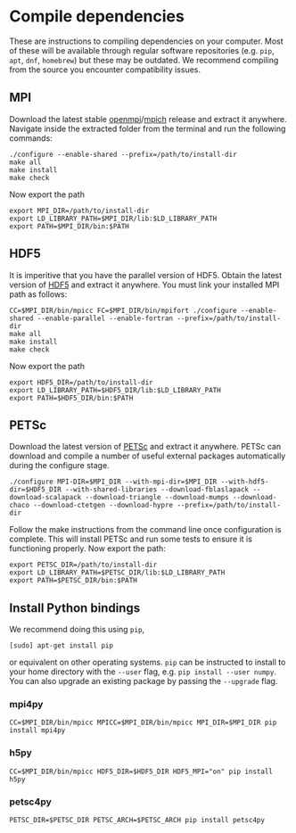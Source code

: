 # Compile dependencies

These are instructions to compiling dependencies on your computer. Most of these will be available through regular software repositories (e.g. `pip`, `apt`, `dnf`, `homebrew`) but these may be outdated. We recommend compiling from the source you encounter compatibility issues.

## MPI

Download the latest stable [openmpi](https://www.open-mpi.org/software/ompi)/[mpich](https://www.mpich.org/downloads) release and extract it anywhere. Navigate inside the extracted folder from the terminal and run the following commands:

    ./configure --enable-shared --prefix=/path/to/install-dir
    make all
    make install
    make check

Now export the path

    export MPI_DIR=/path/to/install-dir
    export LD_LIBRARY_PATH=$MPI_DIR/lib:$LD_LIBRARY_PATH
    export PATH=$MPI_DIR/bin:$PATH

## HDF5

It is imperitive that you have the parallel version of HDF5. Obtain the latest version of [HDF5](https://support.hdfgroup.org/HDF5/release/obtainsrc518.html) and extract it anywhere. You must link your installed MPI path as follows:

    CC=$MPI_DIR/bin/mpicc FC=$MPI_DIR/bin/mpifort ./configure --enable-shared --enable-parallel --enable-fortran --prefix=/path/to/install-dir
    make all
    make install
    make check

Now export the path

    export HDF5_DIR=/path/to/install-dir
    export LD_LIBRARY_PATH=$HDF5_DIR/lib:$LD_LIBRARY_PATH
    export PATH=$HDF5_DIR/bin:$PATH

## PETSc

Download the latest version of [PETSc](https://www.mcs.anl.gov/petsc/download/index.html) and extract it anywhere. PETSc can download and compile a number of useful external packages automatically during the configure stage.

    ./configure MPI-DIR=$MPI_DIR --with-mpi-dir=$MPI_DIR --with-hdf5-dir=$HDF5_DIR --with-shared-libraries --download-fblaslapack --download-scalapack --download-triangle --download-mumps --download-chaco --download-ctetgen --download-hypre --prefix=/path/to/install-dir

Follow the make instructions from the command line once configuration is complete. This will install PETSc and run some tests to ensure it is functioning properly. Now export the path:

    export PETSC_DIR=/path/to/install-dir
    export LD_LIBRARY_PATH=$PETSC_DIR/lib:$LD_LIBRARY_PATH
    export PATH=$PETSC_DIR/bin:$PATH


## Install Python bindings

We recommend doing this using `pip`,

    [sudo] apt-get install pip

or equivalent on other operating systems.
`pip` can be instructed to install to your home directory with the `--user` flag, e.g. `pip install --user numpy`. You can also upgrade an existing package by passing the `--upgrade` flag.

### mpi4py

    CC=$MPI_DIR/bin/mpicc MPICC=$MPI_DIR/bin/mpicc MPI_DIR=$MPI_DIR pip install mpi4py

### h5py

    CC=$MPI_DIR/bin/mpicc HDF5_DIR=$HDF5_DIR HDF5_MPI="on" pip install h5py

### petsc4py

    PETSC_DIR=$PETSC_DIR PETSC_ARCH=$PETSC_ARCH pip install petsc4py

